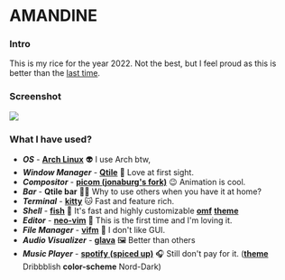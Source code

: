 # AMANDINE

### Intro
This is my rice for the year 2022. Not the best, but I feel proud as this is better than the [last time](https://github.com/EthanRodrigo/dotfiles/tree/main/Esme). 

### Screenshot
<img src="https://github.com/ethan-rod6/dotfiles/blob/main/Amandine/Assets/out.png">

### What I have used?
- ***OS*** - **[Arch Linux](https://aur.archlinux.org/)** :alien: I use Arch btw,
- ***Window Manager*** - **[Qtile](http://www.qtile.org/)** :revolving_hearts: Love at first sight.
- ***Compositor*** - **[picom (jonaburg's fork)](https://github.com/jonaburg/picom)** :wink: Animation is cool.
- ***Bar*** - **Qtile bar** :man_shrugging: Why to use others when you have it at home? 
- ***Terminal*** - **[kitty](https://github.com/kovidgoyal/kitty)** :cat: Fast and feature rich. 
- ***Shell*** - **[fish](https://github.com/fish-shell/fish-shell)** :rocket: It's fast and highly customizable
                **[omf](https://github.com/oh-my-fish/oh-my-fish)**
                **[theme](https://github.com/oh-my-fish/theme-bobthefish)**
- ***Editor*** - **[neo-vim](https://github.com/neovim/neovim)** :smiling_face_with_three_hearts: This is the first time and I'm loving it.
- ***File Manager*** - **[vifm](https://github.com/vifm/vifm)** :smiling_face_with_tear: I don't like GUI.
- ***Audio Visualizer*** - **[glava](https://github.com/jarcode-foss/glava/)** :framed_picture: Better than others
- ***Music Player*** - **[spotify (spiced up)](https://github.com/spicetify/)** :headphones: Still don't pay for it.
                    (**[theme](https://github.com/spicetify/spicetify-themes/blob/master/THEMES.md#dribbblish)** Dribbblish
                    **color-scheme** Nord-Dark)
